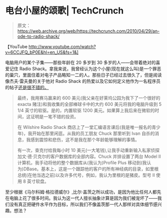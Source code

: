 # 电台小屋的颂歌| TechCrunch

> 原文：<https://web.archive.org/web/https://techcrunch.com/2010/04/29/an-ode-to-radio-shack/>

【YouTube http://www.youtube.com/watch?v=6CCJFQ_bP0E&hl=en_US&fs=1&]

电脑用户的某个子集——那些年龄在 20 多岁到 30 多岁的人——会带着绝对的喜爱记住 Radio Shack。拿我来说，我曾经认为这个小屋(现在就这么叫)是一个罪恶的巢穴，里面住着对电子产品略知一二的人。那些日子已经过去很久了，但是阅读像杰夫·雷夫曼的关于他对 Radio Shack 的热爱以及它如何定义他作为一名程序员的帖子[还是很不错的。
](https://web.archive.org/web/20230323204546/http://blog.reifman.org/2010/04/raised-by-radio-shack.html)

> 最终，我用赛马赢来的 600 美元(我父亲在好莱坞公园为我下了一个很好的 exacta 赌注)和我收集的全部棒球卡中的大约 600 美元将我的电脑升级到 5 1/4 英寸的软驱。是的，内置软驱 1200 美元。如果算上我后来在微软的时间，这证明是一笔不错的投资。
> 
> 在 Wilshire Radio Shack 商店上了一堂汇编语言课后(我是唯一报名的青少年)，我开始在那里闲逛。从我的员工朋友 Chuck 那里听到 Ivan 自杀的消息，我感到震惊和悲伤，这不是我在那个年龄能够理解的事情。
> 
> 有一次，查克付给我每小时 10 美元(一大笔钱),让我手动重新输入私家侦探加文·德·贝克尔的客户数据库的全部内容。Chuck 并排设置了两台 Model II 计算机，我手动将他的整个数据库从(我认为)Profile Plus 移动到(我认为)DBase。基本上，这是一个跟踪他的客户的所有神经病的目录，如里根总统(在他当选之前)以及许多代号，例如，我认为里根的是猪皮。型号 II 使用 8 英寸软盘。

至少根据《马尔科姆·格拉德威尔》,比尔·盖茨之所以成功，是因为他比任何人都先在电脑上花了很多时间。我认为这一代人擅长抽象计算是因为我们被宠坏了——我们没有真正把硬件水平作为目标，所以我们不像盖茨那一代人那样对具体细节感兴趣。想法？